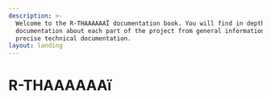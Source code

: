 ```yaml
---
description: >-
  Welcome to the R-THAAAAAAÏ documentation book. You will find in depth
  documentation about each part of the project from general informations to
  precise technical documentation.
layout: landing
---
```


# R-THAAAAAAï

